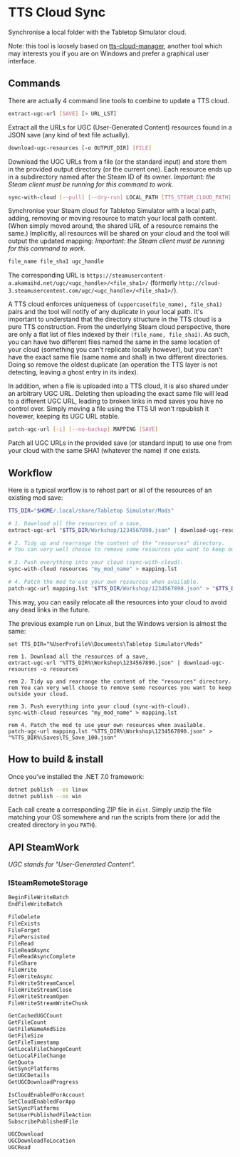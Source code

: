 # TTS Cloud Sync

Synchronise a local folder with the Tabletop Simulator cloud.

Note: this tool is loosely based on [tts-cloud-manager](https://github.com/leberechtreinhold/tts-cloud-manager),
another tool which may interests you if you are on Windows and prefer a graphical user interface.

## Commands

There are actually 4 command line tools to combine to update a TTS cloud.

```bash
extract-ugc-url [SAVE] [> URL_LST]
```

Extract all the URLs for UGC (User-Generated Content) resources found in a JSON save (any kind of text file actually).

```bash
download-ugc-resources [-o OUTPUT_DIR] [FILE]
```

Download the UGC URLs from a file (or the standard input) and store them in the provided output directory (or the current one).
Each resource ends up in a subdirectory named after the Steam ID of its owner.
*Important: the Steam client must be running for this command to work.*

```bash
sync-with-cloud [--pull] [--dry-run] LOCAL_PATH [TTS_STEAM_CLOUD_PATH] [> MAPPING]
```

Synchronise your Steam cloud for Tabletop Simulator with a local path, adding, removing or moving resource to match your local path content.
(When simply moved around, the shared URL of a resource remains the same.)
Implicitly, all resources will be shared on your cloud and the tool will output the updated mapping:
*Important: the Steam client must be running for this command to work.*

```txt
file_name file_sha1 ugc_handle
```

The corresponding URL is `https://steamusercontent-a.akamaihd.net/ugc/<ugc_handle>/<file_sha1>/`
(formerly `http://cloud-3.steamusercontent.com/ugc/<ugc_handle>/<file_sha1>/`).

A TTS cloud enforces uniqueness of `(uppercase(file_name), file_sha1)` pairs and the tool will notify of any duplicate in your local path.
It's important to understand that the directory structure in the TTS cloud is a pure TTS construction.
From the underlying Steam cloud perspective, there are only a flat list of files indexed by their `(file_name, file_sha1)`.
As such, you can have two different files named the same in the same location of your cloud (something you can't replicate locally however),
but you can't have the exact same file (same name and sha1) in two different directories.
Doing so remove the oldest duplicate (an operation the TTS layer is not detecting, leaving a ghost entry in its index).

In addition, when a file is uploaded into a TTS cloud, it is also shared under an arbitrary UGC URL.
Deleting then uploading the exact same file will lead to a different UGC URL, leading to broken links in mod saves you have no control over.
Simply moving a file using the TTS UI won't republish it hovewer, keeping its UGC URL stable.

```bash
patch-ugc-url [-i] [--no-backup] MAPPING [SAVE]
```

Patch all UGC URLs in the provided save (or standard input) to use one from your cloud with the same SHA1 (whatever the name) if one exists.

## Workflow

Here is a typical worflow is to rehost part or all of the resources of an existing mod save:

```bash
TTS_DIR="$HOME/.local/share/Tabletop Simulator/Mods"

# 1. Download all the resources of a save,
extract-ugc-url "$TTS_DIR/Workshop/1234567890.json" | download-ugc-resources -o resources

# 2. Tidy up and rearrange the content of the "resources" directory.
# You can very well choose to remove some resources you want to keep outside your cloud.

# 3. Push everything into your cloud (sync-with-cloud).
sync-with-cloud resources "my_mod_name" > mapping.lst

# 4. Patch the mod to use your own resources when available.
patch-ugc-url mapping.lst "$TTS_DIR/Workshop/1234567890.json" > "$TTS_DIR/Saves/TS_Save_100.json"
```

This way, you can easily relocate all the resources into your cloud to avoid any dead links in the future.

The previous example run on Linux, but the Windows version is almost the same:

```batch
set TTS_DIR="%UserProfile%\Documents\Tabletop Simulator\Mods"

rem 1. Download all the resources of a save,
extract-ugc-url "%TTS_DIR%\Workshop\1234567890.json" | download-ugc-resources -o resources

rem 2. Tidy up and rearrange the content of the "resources" directory.
rem You can very well choose to remove some resources you want to keep outside your cloud.

rem 3. Push everything into your cloud (sync-with-cloud).
sync-with-cloud resources "my_mod_name" > mapping.lst

rem 4. Patch the mod to use your own resources when available.
patch-ugc-url mapping.lst "%TTS_DIR%\Workshop\1234567890.json" > "%TTS_DIR%\Saves\TS_Save_100.json"
```

## How to build & install

Once you've installed the .NET 7.0 framework:

```bash
dotnet publish --os linux
dotnet publish --os win
```

Each call create a corresponding ZIP file in `dist`.
Simply unzip the file matching your OS somewhere and run the scripts from there (or add the created directory in you `PATH`).

## API SteamWork

*UGC stands for "User-Generated Content".*

### ISteamRemoteStorage

```txt
BeginFileWriteBatch
EndFileWriteBatch

FileDelete
FileExists
FileForget
FilePersisted
FileRead
FileReadAsync
FileReadAsyncComplete
FileShare
FileWrite
FileWriteAsync
FileWriteStreamCancel
FileWriteStreamClose
FileWriteStreamOpen
FileWriteStreamWriteChunk

GetCachedUGCCount
GetFileCount
GetFileNameAndSize
GetFileSize
GetFileTimestamp
GetLocalFileChangeCount
GetLocalFileChange
GetQuota
GetSyncPlatforms
GetUGCDetails
GetUGCDownloadProgress

IsCloudEnabledForAccount
SetCloudEnabledForApp
SetSyncPlatforms
SetUserPublishedFileAction
SubscribePublishedFile

UGCDownload
UGCDownloadToLocation
UGCRead
```
